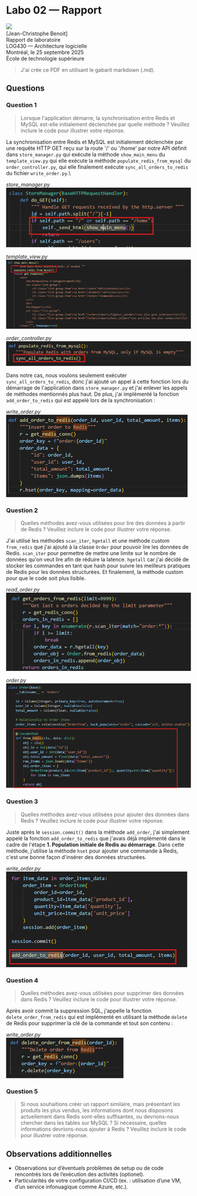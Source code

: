 # Labo 02 — Rapport

<img src="https://upload.wikimedia.org/wikipedia/commons/2/2a/Ets_quebec_logo.png" width="250"> \
[Jean-Christophe Benoit] \
Rapport de laboratoire \
LOG430 — Architecture logicielle \
Montréal, le 25 septembre 2025 \
École de technologie supérieure

> J'ai crée ce PDF en utilisant le gabarit markdown (.md).

## Questions

### Question 1

> Lorsque l'application démarre, la synchronisation entre Redis et MySQL est-elle initialement déclenchée par quelle méthode ? Veuillez inclure le code pour illustrer votre réponse.

La synchronisation entre Redis et MySQL est initialement déclenchée par une requête HTTP GET reçu sur la route '/' ou '/home' par notre API définit dans `store_manager.py` qui exécute la méthode `show_main_menu` du `template_view.py` qui elle exécute la méthode `populate_redis_from_mysql` du `order_controller.py`, qui elle finalement exécute `sync_all_orders_to_redis` du fichier `write_order.py`.\

_store_manager.py_\
![alt text](image-1.png)

_template_view.py_\
![alt text](image.png)

_order_controller.py_\
![alt text](image-2.png)

Dans notre cas, nous voulons seulement exécuter `sync_all_orders_to_redis`, donc j'ai ajouté un appel à cette fonction lors du démarrage de l'application dans `store_manager.py` et j'ai enlever les appels de méthodes mentionnés plus haut. De plus, j'ai implémenté la fonction `add_order_to_redis` qui est appelé lors de la synchronisation :

_write_order.py_\
![alt text](image-8.png)

### Question 2

> Quelles méthodes avez-vous utilisées pour lire des données à partir de Redis ? Veuillez inclure le code pour illustrer votre réponse.

J'ai utilisé les méthodes `scan_iter`, `hgetall` et une méthode custom `from_redis` que j'ai ajouté à la classe `Order` pour pouvoir lire les données de Redis. `scan_iter` pour permettre de mettre une limite sur le nombre de données qu'on veut lire afin de réduire la latence. `hgetall` car j'ai décidé de stocker les commandes en tant que hash pour suivre les meilleurs pratiques de Redis pour les données structurées. Et finalement, la méthode custom pour que le code soit plus lisible.

_read_order.py_\
![alt text](image-4.png)

_order.py_\
![alt text](image-9.png)

### Question 3

> Quelles méthodes avez-vous utilisées pour ajouter des données dans Redis ? Veuillez inclure le code pour illustrer votre réponse.

Juste après le `session.commit()` dans la méthode `add_order`, j'ai simplement appelé la fonction `add_order_to_redis` que j'avais déjà implémenté dans le cadre de l'étape **1. Population initiale de Redis au démarrage**. Dans cette méthode, j'utilise la méthode `hset` pour ajouter une commande à Redis, c'est une bonne façon d'insérer des données structurées.

_write_order.py_\
![alt text](image-5.png)

### Question 4

> Quelles méthodes avez-vous utilisées pour supprimer des données dans Redis ? Veuillez inclure le code pour illustrer votre réponse.`

Après avoir commit la suppression SQL, j'appelle la fonction `delete_order_from_redis` qui est implémenté en utilisant la méthode `delete` de Redis pour supprimer la clé de la commande et tout son contenu :

_write_order.py_\
![alt text](image-7.png)

### Question 5

> Si nous souhaitions créer un rapport similaire, mais présentant les produits les plus vendus, les informations dont nous disposons actuellement dans Redis sont-elles suffisantes, ou devrions-nous chercher dans les tables sur MySQL ? Si nécessaire, quelles informations devrions-nous ajouter à Redis ? Veuillez inclure le code pour illustrer votre réponse.

## Observations additionnelles

- Observations sur d’éventuels problèmes de setup ou de code rencontrés lors de l’exécution des activités (optionel).
- Particularités de votre configuration CI/CD (ex. : utilisation d’une VM, d’un service infonuagique comme Azure, etc.).
